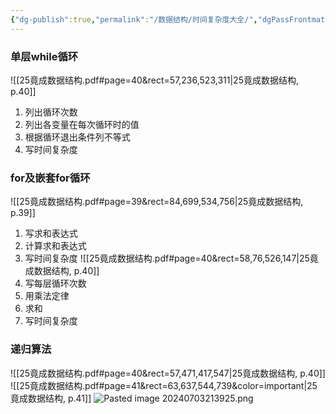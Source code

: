 ```yaml
---
{"dg-publish":true,"permalink":"/数据结构/时间复杂度大全/","dgPassFrontmatter":true,"noteIcon":"","created":"2024-07-03T17:32:52.014+08:00","updated":"2024-07-03T21:39:26.339+08:00"}
---
```


### 单层while循环
![[25竟成数据结构.pdf#page=40&rect=57,236,523,311|25竟成数据结构, p.40]]
1. 列出循环次数
2. 列出各变量在每次循环时的值
3. 根据循环退出条件列不等式
4. 写时间复杂度
### for及嵌套for循环
![[25竟成数据结构.pdf#page=39&rect=84,699,534,756|25竟成数据结构, p.39]]
1. 写求和表达式
2. 计算求和表达式
3. 写时间复杂度
![[25竟成数据结构.pdf#page=40&rect=58,76,526,147|25竟成数据结构, p.40]]
1. 写每层循环次数
2. 用乘法定律
3. 求和
4. 写时间复杂度
### 递归算法
![[25竟成数据结构.pdf#page=40&rect=57,471,417,547|25竟成数据结构, p.40]]
![[25竟成数据结构.pdf#page=41&rect=63,637,544,739&color=important|25竟成数据结构, p.41]]
![Pasted image 20240703213925.png](/img/user/assets/Pasted%20image%2020240703213925.png)